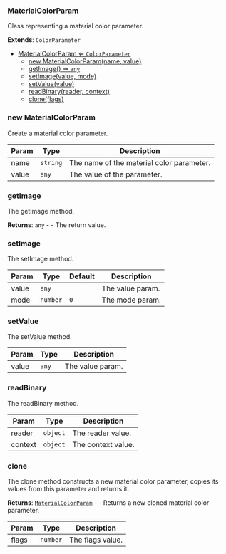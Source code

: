 <a name="MaterialColorParam"></a>

### MaterialColorParam 
Class representing a material color parameter.


**Extends**: <code>ColorParameter</code>  

* [MaterialColorParam ⇐ <code>ColorParameter</code>](#MaterialColorParam)
    * [new MaterialColorParam(name, value)](#new-MaterialColorParam)
    * [getImage() ⇒ <code>any</code>](#getImage)
    * [setImage(value, mode)](#setImage)
    * [setValue(value)](#setValue)
    * [readBinary(reader, context)](#readBinary)
    * [clone(flags)](#clone)

<a name="new_MaterialColorParam_new"></a>

### new MaterialColorParam
Create a material color parameter.


| Param | Type | Description |
| --- | --- | --- |
| name | <code>string</code> | The name of the material color parameter. |
| value | <code>any</code> | The value of the parameter. |

<a name="MaterialColorParam+getImage"></a>

### getImage
The getImage method.


**Returns**: <code>any</code> - - The return value.  
<a name="MaterialColorParam+setImage"></a>

### setImage
The setImage method.



| Param | Type | Default | Description |
| --- | --- | --- | --- |
| value | <code>any</code> |  | The value param. |
| mode | <code>number</code> | <code>0</code> | The mode param. |

<a name="MaterialColorParam+setValue"></a>

### setValue
The setValue method.



| Param | Type | Description |
| --- | --- | --- |
| value | <code>any</code> | The value param. |

<a name="MaterialColorParam+readBinary"></a>

### readBinary
The readBinary method.



| Param | Type | Description |
| --- | --- | --- |
| reader | <code>object</code> | The reader value. |
| context | <code>object</code> | The context value. |

<a name="MaterialColorParam+clone"></a>

### clone
The clone method constructs a new material color parameter,
copies its values from this parameter and returns it.


**Returns**: [<code>MaterialColorParam</code>](#MaterialColorParam) - - Returns a new cloned material color parameter.  

| Param | Type | Description |
| --- | --- | --- |
| flags | <code>number</code> | The flags value. |

